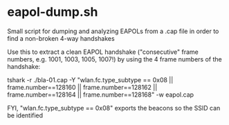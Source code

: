 # eapol-dump.sh
Small script for dumping and analyzing EAPOLs from a .cap file in order to find a non-broken 4-way handshakes

Use this to extract a clean EAPOL handshake ("consecutive" frame numbers, e.g. 1001, 1003, 1005, 1007!) by using the 4 frame numbers of the handshake:

tshark -r ./bla-01.cap -Y "wlan.fc.type_subtype == 0x08 || frame.number==128160 || frame.number==128162 || frame.number==128164 || frame.number==128168" -w eapol.cap


FYI, "wlan.fc.type_subtype == 0x08" exports the beacons so the SSID can be identified
